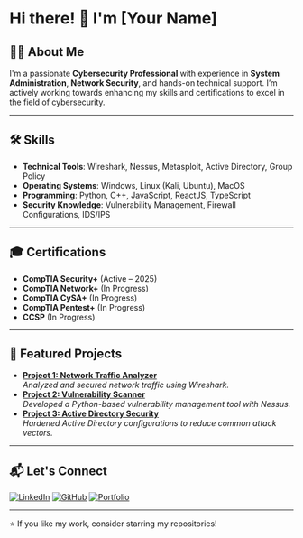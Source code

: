 # Hi there! 👋 I'm [Your Name]

## 👨‍💻 About Me
I'm a passionate **Cybersecurity Professional** with experience in **System Administration**, **Network Security**, and hands-on technical support. I’m actively working towards enhancing my skills and certifications to excel in the field of cybersecurity.

---

## 🛠️ Skills
- **Technical Tools**: Wireshark, Nessus, Metasploit, Active Directory, Group Policy  
- **Operating Systems**: Windows, Linux (Kali, Ubuntu), MacOS  
- **Programming**: Python, C++, JavaScript, ReactJS, TypeScript  
- **Security Knowledge**: Vulnerability Management, Firewall Configurations, IDS/IPS

---

## 🎓 Certifications
- **CompTIA Security+** (Active – 2025)  
- **CompTIA Network+** (In Progress)  
- **CompTIA CySA+** (In Progress)  
- **CompTIA Pentest+** (In Progress)  
- **CCSP** (In Progress)  

---

## 🌟 Featured Projects
- **[Project 1: Network Traffic Analyzer](#)**  
  _Analyzed and secured network traffic using Wireshark._
- **[Project 2: Vulnerability Scanner](#)**  
  _Developed a Python-based vulnerability management tool with Nessus._
- **[Project 3: Active Directory Security](#)**  
  _Hardened Active Directory configurations to reduce common attack vectors._

---

## 📬 Let's Connect
<p align="left">
  <a href="https://linkedin.com/in/yourprofile"><img src="https://img.shields.io/badge/LinkedIn-%230077B5.svg?style=for-the-badge&logo=linkedin&logoColor=white" alt="LinkedIn"></a>
  <a href="https://github.com/yourusername"><img src="https://img.shields.io/badge/GitHub-181717.svg?style=for-the-badge&logo=github&logoColor=white" alt="GitHub"></a>
  <a href="https://yourportfolio.com"><img src="https://img.shields.io/badge/Portfolio-%231572B6.svg?style=for-the-badge&logo=internet-explorer&logoColor=white" alt="Portfolio"></a>
</p>

---

⭐ If you like my work, consider starring my repositories!
